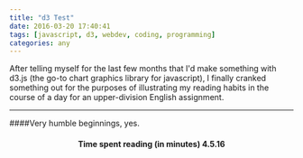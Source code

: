 ```yaml
---
title: "d3 Test"
date: 2016-03-20 17:40:41
tags: [javascript, d3, webdev, coding, programming]
categories: any
---
```


After telling myself for the last few months that I'd make something with d3.js (the go-to chart graphics library for javascript), I finally cranked something out for the purposes of illustrating my reading habits in the course of a day for an upper-division English assignment.


---


####Very humble beginnings, yes.


<html>
  <head>
    <meta charset="utf-8">
    <title>Step 6 - Animating Interactivity</title>
    <link rel="stylesheet" href="https://cdnjs.cloudflare.com/ajax/libs/normalize/4.0.0/normalize.css">
    <style>
      #chart {
        height: 360px;
        margin: 0 auto;                                               /* NEW */
        position: relative;
        width: 360px;
      }
      .tooltip {
        background: #eee;
        box-shadow: 0 0 5px #999999;
        color: #333;
        display: none;
        font-size: 12px;
        left: 130px;
        padding: 10px;
        position: absolute;
        text-align: center;
        top: 95px;
        width: 80px;
        z-index: 10;
      }
      .legend {
        font-size: 12px;
      }
      rect {
        cursor: pointer;                                              /* NEW */
        stroke-width: 2;
      }
      rect.disabled {                                                 /* NEW */
        fill: transparent !important;                                 /* NEW */
      }                                                               /* NEW */
      h1 {                                                            /* NEW */
        font-size: 14px;                                              /* NEW */
        text-align: center;                                           /* NEW */
      }                                                               /* NEW */
    </style>
  </head>
  <body>
    <h1>Time spent reading (in minutes) 4.5.16</h1>             <!-- NEW -->
    <div id="chart"></div>
    <script src="http://d3js.org/d3.v3.min.js"></script>
    <script>
      (function(d3) {
        'use strict';

        var width = 360;
        var height = 360;
        var radius = Math.min(width, height) / 2;
        var donutWidth = 75;
        var legendRectSize = 18;
        var legendSpacing = 4;

        var color = d3.scale.category10();

        var svg = d3.select('#chart')
          .append('svg')
          .attr('width', width)
          .attr('height', height)
          .append('g')
          .attr('transform', 'translate(' + (width / 2) +
            ',' + (height / 2) + ')');

        var arc = d3.svg.arc()
          .innerRadius(radius - donutWidth)
          .outerRadius(radius);

        var pie = d3.layout.pie()
          .value(function(d) { return d.count; })
          .sort(null);

        var tooltip = d3.select('#chart')
          .append('div')
          .attr('class', 'tooltip');

        tooltip.append('div')
          .attr('class', 'label');

        tooltip.append('div')
          .attr('class', 'count');

        tooltip.append('div')
          .attr('class', 'percent');

        d3.csv('{{site.url}}/assets/minutes.csv', function(error, dataset) {
          dataset.forEach(function(d) {
            d.count = +d.count;
            d.enabled = true;                                         // NEW
          });

          var path = svg.selectAll('path')
            .data(pie(dataset))
            .enter()
            .append('path')
            .attr('d', arc)
            .attr('fill', function(d, i) {
              return color(d.data.label);
            })                                                        // UPDATED (removed semicolon)
            .each(function(d) { this._current = d; });                // NEW

          path.on('mouseover', function(d) {
            var total = d3.sum(dataset.map(function(d) {
              return (d.enabled) ? d.count : 0;                       // UPDATED
            }));
            var percent = Math.round(1000 * d.data.count / total) / 10;
            tooltip.select('.label').html(d.data.label);
            tooltip.select('.count').html(d.data.count + " minutes");
            tooltip.select('.percent').html(percent + '%');
            tooltip.style('display', 'block');
          });

          path.on('mouseout', function() {
            tooltip.style('display', 'none');
          });

          /* OPTIONAL
          path.on('mousemove', function(d) {
            tooltip.style('top', (d3.event.pageY + 10) + 'px')
              .style('left', (d3.event.pageX + 10) + 'px');
          });
          */

          var legend = svg.selectAll('.legend')
            .data(color.domain())
            .enter()
            .append('g')
            .attr('class', 'legend')
            .attr('transform', function(d, i) {
              var height = legendRectSize + legendSpacing;
              var offset =  height * color.domain().length / 2;
              var horz = -2 * legendRectSize;
              var vert = i * height - offset;
              return 'translate(' + horz + ',' + vert + ')';
            });

          legend.append('rect')
            .attr('width', legendRectSize)
            .attr('height', legendRectSize)
            .style('fill', color)
            .style('stroke', color)                                   // UPDATED (removed semicolon)
            .on('click', function(label) {                            // NEW
              var rect = d3.select(this);                             // NEW
              var enabled = true;                                     // NEW
              var totalEnabled = d3.sum(dataset.map(function(d) {     // NEW
                return (d.enabled) ? 1 : 0;                           // NEW
              }));                                                    // NEW

              if (rect.attr('class') === 'disabled') {                // NEW
                rect.attr('class', '');                               // NEW
              } else {                                                // NEW
                if (totalEnabled < 2) return;                         // NEW
                rect.attr('class', 'disabled');                       // NEW
                enabled = false;                                      // NEW
              }                                                       // NEW

              pie.value(function(d) {                                 // NEW
                if (d.label === label) d.enabled = enabled;           // NEW
                return (d.enabled) ? d.count : 0;                     // NEW
              });                                                     // NEW

              path = path.data(pie(dataset));                         // NEW

              path.transition()                                       // NEW
                .duration(750)                                        // NEW
                .attrTween('d', function(d) {                         // NEW
                  var interpolate = d3.interpolate(this._current, d); // NEW
                  this._current = interpolate(0);                     // NEW
                  return function(t) {                                // NEW
                    return arc(interpolate(t));                       // NEW
                  };                                                  // NEW
                });                                                   // NEW
            });                                                       // NEW

          legend.append('text')
            .attr('x', legendRectSize + legendSpacing)
            .attr('y', legendRectSize - legendSpacing)
            .text(function(d) { return d; });

        });

      })(window.d3);
    </script>
  </body>
</html>
